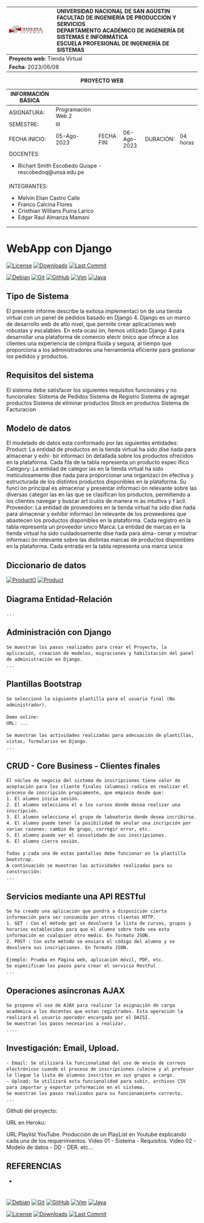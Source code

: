 <div align="center">
<table>
    <theader>
        <tr>
            <td style="width:25%;"><img src="https://github.com/rescobedoq/pw2/blob/main/epis.png?raw=true" alt="EPIS" style="width:80%; height:auto"/></td>
            <td>
                <span style="font-weight:bold;">UNIVERSIDAD NACIONAL DE SAN AGUSTIN</span><br />
                <span style="font-weight:bold;">FACULTAD DE INGENIERÍA DE PRODUCCIÓN Y SERVICIOS</span><br />
                <span style="font-weight:bold;">DEPARTAMENTO ACADÉMICO DE INGENIERÍA DE SISTEMAS E INFORMÁTICA</span><br />
                <span style="font-weight:bold;">ESCUELA PROFESIONAL DE INGENIERÍA DE SISTEMAS</span>
            </td>            
        </tr>
    </theader>
    <tbody>
        <tr>
        <td colspan="2"><span style="font-weight:bold;">Proyecto web</span>: Tienda Virtual</td>
        </tr>
        <tr>
        <td colspan="2"><span style="font-weight:bold;">Fecha</span>:  2023/06/08</td>
        </tr>
    </tbody>
</table>
</div>

<div align="center">
<span style="font-weight:bold;">PROYECTO WEB</span><br />
</div>


<table>
<theader>
<tr><th>INFORMACIÓN BÁSICA</th></tr>
</theader>
<tbody>
    <tr>
        <td>ASIGNATURA:</td><td>Programación Web 2</td>
    </tr>
    <tr>
        <td>SEMESTRE:</td><td>III</td>
    </tr>
    <tr>
        <td>FECHA INICIO:</td><td>05-Ago-2023</td><td>FECHA FIN:</td>
        <td>06-Ago-2023</td><td>DURACIÓN:</td><td>04 horas</td>
    </tr>
    <tr>
        <td colspan="3">DOCENTES:
        <ul>
        <li>Richart Smith Escobedo Quispe - rescobedoq@unsa.edu.pe</li>
        </ul>
        </td>
    </tr>
    <tr>
        <td colspan="3">INTEGRANTES:
            <ul>
            <li>Melvin Elian Castro Calle</li>
            <li>Franco Calcina Flores</li>
            <li>Cristhian Willians Puma Larico</li>
            <li>Edgar Raul Almanza Mamani</li>
            </ul>
        </td>  
    </<tr>
</tdbody>
</table>

#   WebApp con Django

[![License][license]][license-file]
[![Downloads][downloads]][releases]
[![Last Commit][last-commit]][releases]

[![Debian][Debian]][debian-site]
[![Git][Git]][git-site]
[![GitHub][GitHub]][github-site]
[![Vim][Vim]][vim-site]
[![Java][Java]][java-site]

##  Tipo de Sistema
El presente informe describe la exitosa implementaci ́on de una tienda virtual con un panel de pedidos
basado en Django 4. Django es un marco de desarrollo web de alto nivel, que permite crear aplicaciones
web robustas y escalables. En esta ocasi ́on, hemos utilizado Django 4 para desarrollar una plataforma
de comercio electr ́onico que ofrece a los clientes una experiencia de compra fluida y segura, al tiempo
que proporciona a los administradores una herramienta eficiente para gestionar los pedidos y productos.

##  Requisitos del sistema
 El sistema debe satisfacer los siguientes requisitos funcionales y no funcionales:
Sistema de Pedidos
Sistema de Registro
Sistema de agregar productos
Sistema de eliminar productos
Stock en productos
Sistema de Facturacion

##  Modelo de datos
El modelado de datos esta conformado por las siguientes entidades:
Product: La entidad de productos en la tienda virtual ha sido dise ̃nada para almacenar y exhi-
bir informaci ́on detallada sobre los productos ofrecidos en la plataforma. Cada fila de la tabla
representa un producto espec ́ıfico
Category: La entidad de categor ́ıas en la tienda virtual ha sido meticulosamente dise ̃nada para
proporcionar una organizaci ́on efectiva y estructurada de los distintos productos disponibles en
la plataforma. Su funci ́on principal es almacenar y presentar informaci ́on relevante sobre las
diversas categor ́ıas en las que se clasifican los productos, permitiendo a los clientes navegar y
buscar art ́ıculos de manera m ́as intuitiva y f ́acil.
Proveedor: La entidad de proveedores en la tienda virtual ha sido dise ̃nada para almacenar y
exhibir informaci ́on relevante de los proveedores que abastecen los productos disponibles en la
plataforma. Cada registro en la tabla representa un proveedor  ́unico
Marca: La entidad de marcas en la tienda virtual ha sido cuidadosamente dise ̃nada para alma-
cenar y mostrar informaci ́on relevante sobre las distintas marcas de productos disponibles en la
plataforma. Cada entrada en la tabla representa una marca  ́unica

##  Diccionario de datos
[![ProductO](Diccio "Product")](https://github.com/Melvin-Castro/TIF-PWEB2/blob/main/ImgTIFPWEB2/img/Diccionario1.jpg "Product")
[![Product](Diccio "Product")](https://github.com/Melvin-Castro/TIF-PWEB2/blob/main/ImgTIFPWEB2/img/Diccionario2.jpg "Product")
##  Diagrama Entidad-Relación
    ...

##  Administración con Django
    Se muestran los pasos realizados para crear el Proyecto, la aplicación, creacion de modelos, migraciones y habilitación del panel de administración en Django.
    ...

##  Plantillas Bootstrap
    Se seleccionó la siguiente plantilla para el usuario final (No administrador).

    Demo online:
    URL: ...

    Se muestran las actividades realizadas para adecuación de plantillas, vistas, formularios en Django.
    ...

##  CRUD - Core Business - Clientes finales
    El núcleo de negocio del sistema de inscripciones tiene valor de aceptación para los cliente finales (alumnos) radica en realizar el proceso de inscripción propiamente, que empieza desde que:
    1. El alumno inicia sesión.
    2. El alumno selecciona el o los cursos donde desea realizar una inscripción.
    3. El alumno selecciona el grupo de laboatorio donde desea incribirse.
    4. El alumno puede tener la posibilidad de anular una incripción por varias razones: cambio de grupo, corregir error, etc.
    5. El alumno puede ver el consolidado de sus inscripciones.
    6. El alumno cierra sesión.

    Todas y cada una de estas pantallas debe funcionar en la plantilla bootstrap.
    A continuación se muestran las actividades realizadas para su construcción:
    ...

##  Servicios mediante una API RESTful
    Se ha creado una aplicación que pondra a disposición cierta información para ser consumida por otros clientes HTTP.
    1. GET : Con el método get se devolverá la lista de cursos, grupos y horarios establecidos para que el alumno sobre todo vea esta información en cualquier otro medio. En formato JSON. 
    2. POST : Con este método se enviara el código del alumno y se devolvera sus inscripciones. En formato JSON.
    
    Ejemplo: Prueba en Página web, aplicación móvil, PDF, etc.
    Se especifican los pasos para crear el servicio RestFul
    ...

##  Operaciones asíncronas AJAX
    Se propone el uso de AJAX para realizar la asignación de carga académica a los docentes que estan registrados. Esta operación la realizará el usuario operador encargado por el DAISI.
    Se muestran los pasos necesarios a realizar.
    ....

##  Investigación: Email, Upload.
    - Email: Se utilizará la funcionalidad del uso de envío de correos electrónicos cuando el proceso de inscripciones culmine y al profesor le llegue la lista de alumnos inscritos en sus grupos a cargo.
    - Upload: Se utilizará esta funcionalidad para subír, archivos CSV para importar y exportar información en el sistema.
    Se muestran los pasos realizados para su funcionamiento correcto.
    ...

Github del proyecto:

URL en Heroku:

URL Playlist YouTube.
Producción de un PlayList en Youtube explicando cada una de los requerimientos.
Video 01 - Sistema - Requisitos.
Video 02 - Modelo de datos - DD - DER.
etc…


## REFERENCIAS
-   

#

[license]: https://img.shields.io/github/license/rescobedoq/pw2?label=rescobedoq
[license-file]: https://github.com/rescobedoq/pw2/blob/main/LICENSE

[downloads]: https://img.shields.io/github/downloads/rescobedoq/pw2/total?label=Downloads
[releases]: https://github.com/rescobedoq/pw2/releases/

[last-commit]: https://img.shields.io/github/last-commit/rescobedoq/pw2?label=Last%20Commit

[Debian]: https://img.shields.io/badge/Debian-D70A53?style=for-the-badge&logo=debian&logoColor=white
[debian-site]: https://www.debian.org/index.es.html

[Git]: https://img.shields.io/badge/git-%23F05033.svg?style=for-the-badge&logo=git&logoColor=white
[git-site]: https://git-scm.com/

[GitHub]: https://img.shields.io/badge/github-%23121011.svg?style=for-the-badge&logo=github&logoColor=white
[github-site]: https://github.com/

[Vim]: https://img.shields.io/badge/VIM-%2311AB00.svg?style=for-the-badge&logo=vim&logoColor=white
[vim-site]: https://www.vim.org/

[Java]: https://img.shields.io/badge/java-%23ED8B00.svg?style=for-the-badge&logo=java&logoColor=white
[java-site]: https://docs.oracle.com/javase/tutorial/


[![Debian][Debian]][debian-site]
[![Git][Git]][git-site]
[![GitHub][GitHub]][github-site]
[![Vim][Vim]][vim-site]
[![Java][Java]][java-site]


[![License][license]][license-file]
[![Downloads][downloads]][releases]
[![Last Commit][last-commit]][releases]
